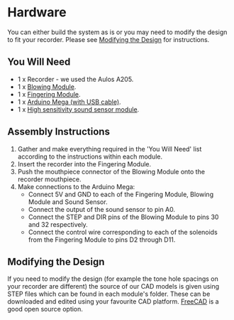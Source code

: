# Hardware
You can either build the system as is or you may need to modify the design to fit your recorder. Please see [Modifying the Design](#modifying-the-design) for instructions.

## You Will Need

- 1 x Recorder - we used the Aulos A205.
- 1 x [Blowing Module](Blowing%20Module).
- 1 x [Fingering Module](Fingering%20Module).
- 1 x [Arduino Mega (with USB cable)](https://store.arduino.cc/products/arduino-mega-2560-rev3).
- 1 x [High sensitivity sound sensor module](https://www.amazon.co.uk/gp/product/B06WLHK6BY).

## Assembly Instructions
1. Gather and make everything required in the 'You Will Need' list according to the instructions within each module.
2. Insert the recorder into the Fingering Module.
3. Push the mouthpiece connector of the Blowing Module onto the recorder mouthpiece.
4. Make connections to the Arduino Mega:
   - Connect 5V and GND to each of the Fingering Module, Blowing Module and Sound Sensor.
   - Connect the output of the sound sensor to pin A0.
   - Connect the STEP and DIR pins of the Blowing Module to pins 30 and 32 respectively.
   - Connect the control wire corresponding to each of the solenoids from the Fingering Module to pins D2 through D11.

## Modifying the Design
If you need to modify the design (for example the tone hole spacings on your recorder are different) the source of our CAD models is given using STEP files which can be found in each module's folder. These can be downloaded and edited using your favourite CAD platform. [FreeCAD](https://www.freecadweb.org/index.php) is a good open source option.

